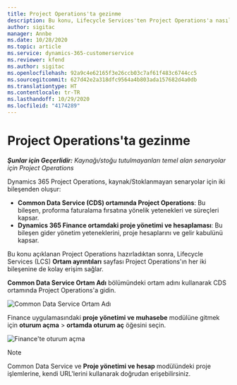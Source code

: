 ```yaml
---
title: Project Operations'ta gezinme
description: Bu konu, Lifecycle Services'ten Project Operations'a nasıl erişim yapılacağı hakkında bilgi sağlar.
author: sigitac
manager: Annbe
ms.date: 10/28/2020
ms.topic: article
ms.service: dynamics-365-customerservice
ms.reviewer: kfend
ms.author: sigitac
ms.openlocfilehash: 92a9c4e62165f3e26ccb03c7af61f483c6744cc5
ms.sourcegitcommit: 627d42e2a318dfc9564a4b803ada157682d4a0db
ms.translationtype: HT
ms.contentlocale: tr-TR
ms.lasthandoff: 10/29/2020
ms.locfileid: "4174289"
---
```

# <a name="navigate-project-operations"></a>Project Operations'ta gezinme

_**Şunlar için Geçerlidir:** Kaynağı/stoğu tutulmayanları temel alan senaryolar için Project Operations_

Dynamics 365 Project Operations, kaynak/Stoklanmayan senaryolar için iki bileşenden oluşur: 

 - **Common Data Service (CDS) ortamında Project Operations**: Bu bileşen, proforma faturalama fırsatına yönelik yetenekleri ve süreçleri kapsar. 
 - **Dynamics 365 Finance ortamdaki proje yönetimi ve hesaplaması**: Bu bileşen gider yönetim yeteneklerini, proje hesaplarını ve gelir kabulünü kapsar. 

Bu konu açıklanan Project Operations hazırladıktan sonra, Lifecycle Services (LCS) **Ortam ayrıntıları** sayfası Project Operations'ın her iki bileşenine de kolay erişim sağlar.  

**Common Data Service Ortam Adı** bölümündeki ortam adını kullanarak CDS ortamında Project Operations'a gidin. 

  ![Common Data Service Ortam Adı](./media/environment-name.PNG)

Finance uygulamasındaki **proje yönetimi ve muhasebe** modülüne gitmek için **oturum açma** > **ortamda oturum aç** öğesini seçin.  

   ![Finance'te oturum açma](./media/environment-login.PNG)

> [!NOTE]
> Common Data Service ve **Proje yönetimi ve hesap** modülündeki proje işlemlerine, kendi URL'lerini kullanarak doğrudan erişebilirsiniz. 
